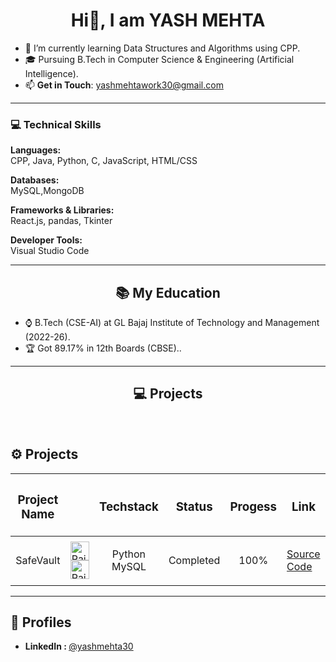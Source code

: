 <h1 align="center"> Hi👋, I am YASH MEHTA</h1>


- 🌱 I’m currently learning Data Structures and Algorithms using CPP.  
- 🎓 Pursuing B.Tech in Computer Science & Engineering (Artificial Intelligence).  
- 📫 **Get in Touch**: yashmehtawork30@gmail.com

---

### 💻 Technical Skills

**Languages:**  
CPP, Java, Python, C, JavaScript, HTML/CSS  

**Databases:**  
MySQL,MongoDB  

**Frameworks & Libraries:**  
React.js, pandas, Tkinter

**Developer Tools:**  
Visual Studio Code  

---



<h2 align="center">📚 My Education </h2>

- ⌚ B.Tech (CSE-AI) at GL Bajaj Institute of Technology and Management (2022-26).
- 🏆 Got 89.17% in 12th Boards (CBSE)..
---

<h2 align = "center">💻 Projects  </h2>

<br>

<h2>⚙️ Projects  </h2>

| <h3>Project Name</h3> | | <h3>Techstack</h3> | <h3>Status</h3> | <h3>Progess</h3> | <h3>Link</h3> |
|-----------|-----------|-----------|-----------|-----------|-----------| 
|  <p align = "center">SafeVault</p> |<img src="https://w7.pngwing.com/pngs/447/294/png-transparent-python-javascript-logo-clojure-python-logo-blue-angle-text-thumbnail.png" alt="Rait" width="30" height="30"/>      <img src="https://pngimg.com/uploads/mysql/mysql_PNG9.png" alt="Rait" width="30" height="30"/> | <p align = "center">Python<br>MySQL</p>| <p align = “center”> Completed </p> | <p align = "center">100%</p>|[Source Code](https://github.com/imYashMehta/Safe-Vault)|




<be>

---
<section id="profiles">
  <h2>🔗 Profiles</h2>
  <ul>
    <li>
      <strong>LinkedIn : </strong>
      <a href="http://www.linkedin.com/in/yashmehta30" target="_blank">@yashmehta30</a>
    </li>
   
  </ul>
</section>

